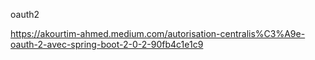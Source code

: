 oauth2

https://akourtim-ahmed.medium.com/autorisation-centralis%C3%A9e-oauth-2-avec-spring-boot-2-0-2-90fb4c1e1c9
